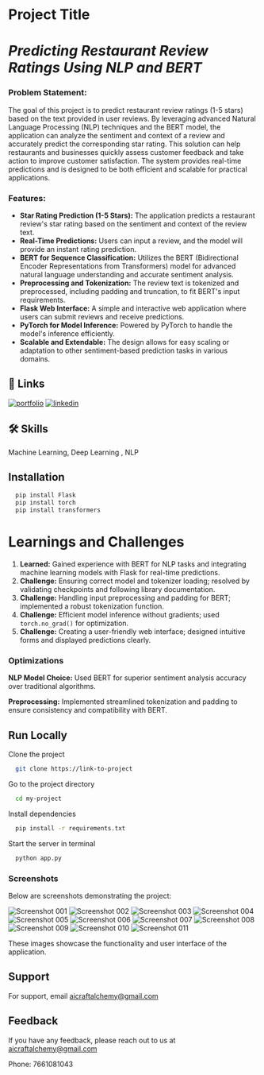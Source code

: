 
# Project Title

# *Predicting Restaurant Review Ratings Using NLP and BERT*

### Problem Statement:
The goal of this project is to predict restaurant review ratings (1-5 stars) based on the text provided in user reviews. By leveraging advanced Natural Language Processing (NLP) techniques and the BERT model, the application can analyze the sentiment and context of a review and accurately predict the corresponding star rating. This solution can help restaurants and businesses quickly assess customer feedback and take action to improve customer satisfaction. The system provides real-time predictions and is designed to be both efficient and scalable for practical applications.


### Features:

- **Star Rating Prediction (1-5 Stars):** The application predicts a restaurant review's star rating based on the sentiment and context of the review text.
- **Real-Time Predictions:** Users can input a review, and the model will provide an instant rating prediction.
- **BERT for Sequence Classification:** Utilizes the BERT (Bidirectional Encoder Representations from Transformers) model for advanced natural language understanding and accurate sentiment analysis.
- **Preprocessing and Tokenization:** The review text is tokenized and preprocessed, including padding and truncation, to fit BERT's input requirements.
- **Flask Web Interface:** A simple and interactive web application where users can submit reviews and receive predictions.
- **PyTorch for Model Inference:** Powered by PyTorch to handle the model's inference efficiently.
- **Scalable and Extendable:** The design allows for easy scaling or adaptation to other sentiment-based prediction tasks in various domains.
## 🔗 Links
[![portfolio](https://img.shields.io/badge/my_portfolio-000?style=for-the-badge&logo=ko-fi&logoColor=white)](https://aicraftalchemy.github.io/)
[![linkedin](https://img.shields.io/badge/linkedin-0A66C2?style=for-the-badge&logo=linkedin&logoColor=white)](https://www.linkedin.com/in/lokesh-e-60a583201)



## 🛠 Skills
Machine Learning, Deep Learning , NLP 


## Installation
  
 ```bash
   pip install Flask
   pip install torch
   pip install transformers
```


    

# Learnings and Challenges

1. **Learned:** Gained experience with BERT for NLP tasks and integrating machine learning models with Flask for real-time predictions.
2. **Challenge:** Ensuring correct model and tokenizer loading; resolved by validating checkpoints and following library documentation.
3. **Challenge:** Handling input preprocessing and padding for BERT; implemented a robust tokenization function.
4. **Challenge:** Efficient model inference without gradients; used `torch.no_grad()` for optimization.
5. **Challenge:** Creating a user-friendly web interface; designed intuitive forms and displayed predictions clearly.

### Optimizations

 **NLP Model Choice:** Used BERT for superior sentiment analysis accuracy over traditional algorithms.
 
 **Preprocessing:** Implemented streamlined tokenization and padding to ensure consistency and compatibility with BERT.
## Run Locally

Clone the project

```bash
  git clone https://link-to-project
```

Go to the project directory

```bash
  cd my-project
```

Install dependencies

```bash
  pip install -r requirements.txt
```

Start the server in terminal

```bash
  python app.py
```

### Screenshots

Below are screenshots demonstrating the project:

![Screenshot 001](Screenshots/001.png)
![Screenshot 002](Screenshots/002.png)
![Screenshot 003](Screenshots/003.png)
![Screenshot 004](Screenshots/004.png)
![Screenshot 005](Screenshots/005.png)
![Screenshot 006](Screenshots/006.png)
![Screenshot 007](Screenshots/007.png)
![Screenshot 008](Screenshots/008.png)
![Screenshot 009](Screenshots/009.png)
![Screenshot 010](Screenshots/010.png)
![Screenshot 011](Screenshots/011.png)

These images showcase the functionality and user interface of the application.
## Support

For support, email aicraftalchemy@gmail.com 


## Feedback

If you have any feedback, please reach out to us at aicraftalchemy@gmail.com

Phone: 7661081043

